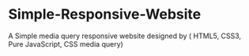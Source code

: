 # Simple-Responsive-Website

A Simple media query responsive website designed by ( HTML5, CSS3, Pure JavaScript, CSS media query)
